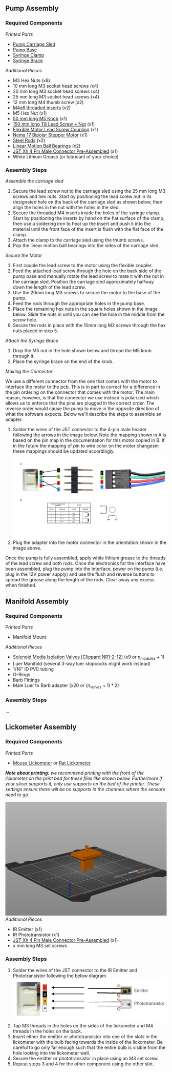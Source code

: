 ## Pump Assembly
### Required Components

*Printed Parts*
* [Pump Carriage Sled](../hardware/3Ddesigns/stl/pump_carriage_sled.stl)
* [Pump Base](../hardware/3Ddesigns/stl/pump_base.stl)
* [Syringe Clamp](../hardware/3Ddesigns/stl/pump_syringe_clamp.stl)
* [Syringe Brace](../hardware/3Ddesigns/stl/pump_syringe_brace.stl)

*Additional Pieces*
* M3 Hex Nuts (x8)
* 10 mm long M3 socket head screws (x4)
* 20 mm long M3 socket head screws (x4)
* 25 mm long M3 socket head screws (x4)
* 12 mm long M4 thumb screw (x2)
* [M4x6 threaded inserts](https://www.amazon.com/100pcs-M4-Threaded-Inserts-Components/dp/B0CZXMXZG2/ref=asc_df_B0CZXMXZG2/?tag=hyprod-20&linkCode=df0&hvadid=693637112524&hvpos=&hvnetw=g&hvrand=18070985569350448006&hvpone=&hvptwo=&hvqmt=&hvdev=c&hvdvcmdl=&hvlocint=&hvlocphy=9031119&hvtargid=pla-2355037181884&mcid=de6cd1ac120c37788256b2d3de154efd&th=1) (x2)
* M5 Hex Nut (x1)
* [50 mm long M5 Knob](https://www.amazon.com/Kipp-06220-405X50-Thermoplastic-External-Diameter/dp/B013I72QTY/ref=sr_1_6?s=industrial&ie=UTF8&qid=1513737752&sr=1-6&keywords=M5+knob) (x1)
* [150 mm long T8 Lead Screw + Nut](https://www.amazon.com/150mm（5-9-Inches）Tr8x2-Thread-Printer-Machine/dp/B0B8RGRYNW/ref=sr_1_2?crid=2PI5409AN7P8M&dib=eyJ2IjoiMSJ9.NOXkkOYI_8yEDDdQ4KmFjBWnvBEwRLslsTZclAvBnbL_KOv4d9s6TYV7Yn544udbtQOYQXvm2dr9G_Ep9ubmZK9Rg4Xr69crSYm5hNxOl-wg4prLb-qqFuYFbljIq9QVpmSEQVmfwoT48KGZFxoAb-WrPK3JdLU6P3ORKLwpgLvZrBFGSQqaKDwgmBYALRPol7djfDgh1sJT8BxapY-XdOXylolAWgHEqzAiywRl2d1UcMa3TGKzSWVdgSiVDuHt1jn8gQtWl0cUQW8XgRdSmPLsAtrViMXtH6d-Jm2j6IM.4UlREFWkPLfs1N6UiTGZtPtQ8Gy_k3MyA0ZD5ybcKd8&dib_tag=se&keywords=150mm%2Btr8x2%2Bacme%2Blead%2Bscrew%2Band%2Bbrass%2Bnut&qid=1728682639&s=industrial&sprefix=150mm%2Btr8x2%2Bacme%2Blead%2Bscrew%2Band%2Bbrass%2Bnut%2Cindustrial%2C183&sr=1-2&th=1) (x1)
* [Flexible Motor Lead Screw Coupling](https://www.amazon.com/AFUNTA-Flexible-Couplings-Compatible-Machines/dp/B07JL1QYLS/ref=pd_bxgy_thbs_d_sccl_1/141-5956694-6505548?pd_rd_w=qr3Ns&content-id=amzn1.sym.4e8180d8-1c12-4df8-af99-b6dc78fc0026&pf_rd_p=4e8180d8-1c12-4df8-af99-b6dc78fc0026&pf_rd_r=4T94AV7PVW2MM7R65NRM&pd_rd_wg=a20A0&pd_rd_r=dc5a870c-a3d4-4b0e-ba6b-15bc7fdf8f1d&pd_rd_i=B07JL1QYLS&psc=1) (x1)
* [Nema 17 Bipolar Stepper Motor](https://www.amazon.com/STEPPERONLINE-Stepper-Bipolar-Connector-compatible/dp/B00PNEQKC0) (x1)
* [Steel Rods](https://www.amazon.com/Steel-Round-Turning-Lathe-200mm/dp/B00LUSVKVY/ref=pd_sim_469_2?_encoding=UTF8&pd_rd_i=B00LUSVKVY&pd_rd_r=G7BG21YGXPVGEYXQ3GW3&pd_rd_w=WYFjR&pd_rd_wg=t8WZj&refRID=G7BG21YGXPVGEYXQ3GW3&th=1) (x2)
* [Linear Motion Ball Bearings](https://www.amazon.com/Linear-Motion-Bearing-Bushing-Printer/dp/B07K71FWMG/ref=pd_bxgy_thbs_d_sccl_2/138-0211087-8320359?pd_rd_w=7Q4QU&content-id=amzn1.sym.3858a394-39a9-4946-90e6-86a3153d2546&pf_rd_p=3858a394-39a9-4946-90e6-86a3153d2546&pf_rd_r=6N2RDYHQYJK3EC33EJZV&pd_rd_wg=J7q7j&pd_rd_r=3c87071d-28a5-4f1b-80da-199966422f73&pd_rd_i=B07K71FWMG&psc=1) (x2)
* [JST Xh 4 Pin Male Connector Pre-Assembled](https://www.amazon.com/Sets-2-5-4-Connector-200mm-Female/dp/B01DUC1S14) (x1)
* White Lithium Grease (or lubricant of your choice)

### Assembly Steps
*Assemble the carriage sled*
1. Secure the lead screw nut to the carriage sled using the 25 mm long M3 screws and hex nuts. Start by positioning the lead screw nut in its designated hole on the back of the carriage sled as shown below, then align the holes in the nut with the holes in the sled.
2. Secure the threaded M4 inserts inside the holes of the syringe clamp. Start by positioning the inserts by hand on the flat surface of the clamp, then use a soldering iron to heat up the insert and push it into the material until the front face of the insert is flush with the flat face of the clamp.
3. Attach the clamp to the carriage sled using the thumb screws.
4. Pop the linear motion ball bearings into the sides of the carriage sled.

*Secure the Motor*
1. First couple the lead screw to the motor using the flexible coupler.
2. Feed the attached lead screw through the hole on the back side of the pump base and manually rotate the lead screw to mate it with the nut in the carriage sled. Position the carriage sled approximately halfway down the length of the lead screw.
3. Use the 20mm long M3 screws to secure the motor to the base of the pump.
4. Feed the rods through the appropriate holes in the pump base.
5. Place the remaining hex nuts in the square holes shown in the image below. Slide the nuts in until you can see the hole in the middle from the screw hole.
6. Secure the rods in place with the 10mm long M3 screws through the hex nuts placed in step 5.

*Attach the Syringe Brace*
1. Drop the M5 nut in the hole shown below and thread the M5 knob through it.
2. Place the syringe brace on the end of the knob.

*Making the Connector*

We use a different connector from the one that comes with the motor to interface the motor to the pcb. This is in part to correct for a difference in the pin ordering on the connector that comes with the motor. The main reason, however, is that the connector we use instead is polarized which allows us to enforce that the pins are plugged in the correct order. The reverse order would cause the pump to move in the opposite direction of what the software expects. Below we'll describe the steps to assemble an adapter.

1. Solder the wires of the JST connector to the 4-pin male header following the arrows in the image below. Note the mapping shown in A is based on the pin map in the documentation for this motor copied in B. If in the future the mapping of pin to wire color on the motor changesm these mappings should be updated accordingly.
![alt text](ims/motor_pins.png)
2. Plug the adapter into the motor connector in the orientation shown in the image above.

Once the pump is fully assembled, apply white lithium grease to the threads of the lead screw and both rods. Once the electronics for the interface have been assembled, plug the pump into the interface, power on the pump (i.e. plug in the 12V power supply) and use the flush and reverse buttons to spread the grease along the length of the rods. Clear away any excess when finished.

## Manifold Assembly
### Required Components
*Printed Parts*
* Manifold Mount

*Additional Pieces*
* [Solenoid Media Isolation Valves [Clippard NR1-2-12]](https://www.clippard.com/part/NR1-2-12) (x9 or $n_{modules}$ + 1)
* Luer Manifold (several 3-way luer stopcocks might work instead)
* 1/16" ID PVC tubing
* O-Rings
* Barb Fittings
* Male Luer to Barb adapter (x20 or $(n_{valves} + 1)*2$)


### Assembly Steps
...

## Lickometer Assembly
### Required Components
*Printed Parts*
* [Mouse Lickometer](../hardware/3Ddesigns/stl/lickometer_mouse.stl) or [Rat Lickometer](../hardware/3Ddesigns/stl/lickometer_rat.stl) 

***Note about printing:*** *we recommend printing with the front of the lickometer on the print bed for these files like shown below. Furthermore if your slicer supports it, only use supports on the bed of the printer. These settings ensure there will be no supports in the channels where the sensors need to go*

![alt text](ims/example_lickometer_print.png)
*Additional Pieces*
* IR Emitter (x1)
* IR Phototransistor (x1)
* [JST Xh 4 Pin Male Connector Pre-Assembled](https://www.amazon.com/Sets-2-5-4-Connector-200mm-Female/dp/B01DUC1S14) (x1)
* x mm long M3 set screws

### Assembly Steps
1. Solder the wires of the JST connector to the IR Emitter and Phototransistor following the below diagram
![alt text](ims/lickometer_pins.png)
2. Tap M3 threads in the holes on the sides of the lickometer and M4 threads in the holes on the back.
3. Insert either the emitter or phototransistor into one of the slots in the lickometer with the bulb facing towards the inside of the lickometer. Be careful to go only far enough such that the entire bulb is visible from the hole looking into the lickometer well. 
4. Secure the emitter or phototransistor in place using an M3 set screw.
5. Repeat steps 3 and 4 for the other component using the other slot.